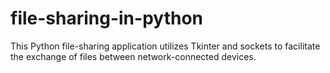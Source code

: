 # file-sharing-in-python
This Python file-sharing application utilizes Tkinter and sockets to facilitate the exchange of files between network-connected devices. 
